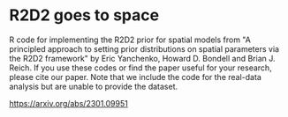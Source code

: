 # R2D2 goes to space
R code for implementing the R2D2 prior for spatial models from "A principled approach to setting prior distributions on spatial parameters via the R2D2 framework" by Eric Yanchenko, Howard D. Bondell and Brian J. Reich. If you use these codes or find the paper useful for your research, please cite our paper. Note that we include the code for the real-data analysis but are unable to provide the dataset.

https://arxiv.org/abs/2301.09951
